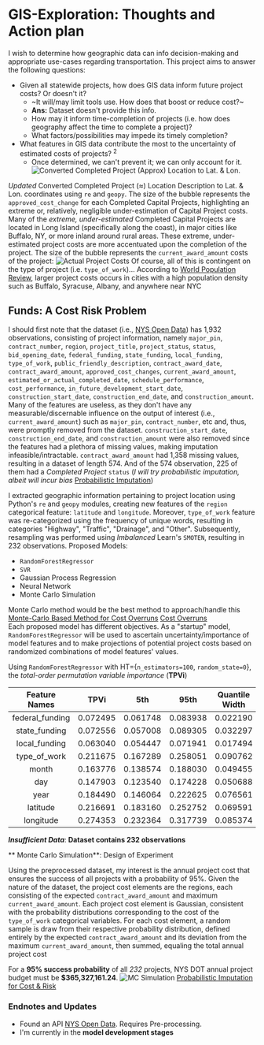 # **GIS-Exploration**: Thoughts and Action plan
I wish to determine how geographic data can info decision-making and appropriate use-cases regarding transportation. This project aims to answer the following questions:
* Given all statewide projects, how does GIS data inform future project costs? Or doesn't it?
  * ~It will/may limit tools use. How does that boost or reduce cost?~
   * **Ans:** Dataset doesn't provide this info.
  * How may it inform time-completion of projects (i.e. how does geography affect the time to complete a project)?
  * What factors/possibilities may impede its timely completion?
* What features in GIS data contribute the most to the uncertainty of estimated costs of projects? $^{2}$
  * Once determined, we can't prevent it; we can only account for it.
![Converted Completed Project (Approx) Location to Lat. & Lon.](https://github.com/user-attachments/assets/8634f195-4f47-44f8-90c5-940764788179)

 *Updated* Converted Completed Project ($\approx$) Location Description to Lat. & Lon. coordinates using `re` and `geopy`.
 The size of the bubble represents the `approved_cost_change` for each Completed Capital Projects, highlighting an extreme or, relatively, negligible under-estimation of Capital Project costs. Many of the *extreme,* *under-estimated* Completed Capital Projects are located in Long Island (specifically along the coast), in major cities like Buffalo, NY, or more inland around rural areas. These extreme, under-estimated project costs are more accentuated upon the completion of the project. The size of the bubble represents the `current_award_amount` costs of the project:
 ![Actual Project Costs](https://github.com/user-attachments/assets/79f63cb3-1149-4e5d-970b-8da9174cd860)
Of course, all of this is contingent on the type of project (i.e. `type_of_work`)...
According to [World Population Review](https://worldpopulationreview.com/us-counties/new-york), larger project costs occurs in cities with a high population density such as Buffalo, Syracuse, Albany, and anywhere near NYC

## **Funds**: A Cost Risk Problem
I should first note that the dataset (i.e., [NYS Open Data](https://dev.socrata.com/foundry/data.ny.gov/rz8t-4kmq)) has 1,932 observations, consisting of project information, namely `major_pin`, `contract_number`, `region`, `project_title`, `project_status`, `status`, `bid_opening_date`, `federal_funding`, `state_funding`, `local_funding`, `type_of_work`, `public_friendly_description`, `contract_award_date`, `contract_award_amount`, `approved_cost_changes`, `current_award_amount`, `estimated_or_actual_completed_date`, `schedule_performance`, `cost_performance`, `in_future_development_start_date`, `construction_start_date`, `construction_end_date`, and `construction_amount`. Many of the features are useless, as they don't have any measurable/discernable influence on the output of interest (i.e., `current_award_amount`) such as `major_pin`, `contract_number`, etc and, thus, were promptly removed from the dataset. `construction_start_date`, `construction_end_date`, and `construction_amount` were also removed since the features had a plethora of missing values, making imputation infeasible/intractable. `contract_award_amount` had 1,358 missing values, resulting in a dataset of length 574. And of the 574 observation, 225 of them had a *Completed Project* `status` (*I will try probabilistic imputation, albeit will incur bias* [Probabilistic Imputation](https://stats.oarc.ucla.edu/wp-content/uploads/2016/02/multipleimputation.pdf))

I extracted geographic information pertaining to project location using Python's `re` and `geopy` modules, creating new features of the `region` categorical feature: `latitude` and `longitude`. Moreover, `type_of_work` feature was re-categorized using the frequency of unique words, resulting in categories "Highway", "Traffic", "Drainage", and "Other". Subsequently, resampling was performed using *Imbalanced* Learn's `SMOTEN`, resulting in 232 observations.
Proposed Models: 
* `RandomForestRegressor`
* `SVR`
* Gaussian Process Regression
* Neural Network
* Monte Carlo Simulation 

Monte Carlo method would be the best method to approach/handle this [Monte-Carlo Based Method for Cost Overruns](https://www.witpress.com/Secure/ejournals/papers/SSE060221f.pdf) [Cost Overruns](https://ijisrt.com/assets/upload/files/IJISRT23APR1646.pdf)\
Each proposed model has different objectives. As a "startup" model, `RandomForestRegressor` will be used to ascertain uncertainty/importance of model features and to make projections of potential project costs based on randomized combinations of model features' values.

Using `RandomForestRegressor` with HT={`n_estimators=100`, `random_state=0`}, the *total-order permutation variable importance* (**TPVi**)

| Feature Names | TPVi |	5th |	95th | Quantile Width|
| :----: | :----: | :----: | :----: | :----: |
| federal_funding	| 0.072495	| 0.061748	| 0.083938	| 0.022190|
| state_funding	| 0.072556	| 0.057008	| 0.089305	| 0.032297 |
| local_funding	| 0.063040	| 0.054447	| 0.071941	| 0.017494 |
| type_of_work	| 0.211675	| 0.167289	| 0.258051	| 0.090762 |
| month	| 0.163776	| 0.138574	| 0.188030	| 0.049455 |
| day	| 0.147903	| 0.123540	| 0.174228	| 0.050688 | 
| year	| 0.184490	| 0.146064	| 0.222625	| 0.076561 |
| latitude	| 0.216691	| 0.183160	| 0.252752	| 0.069591 |
| longitude	| 0.274353	| 0.232364	| 0.317739	| 0.085374 |

***Insufficient Data***: **Dataset contains 232 observations**

** Monte Carlo Simulation**: Design of Experiment

Using the preprocessed dataset, my interest is the annual project cost that ensures the success of all projects with a probability of 95%. Given the nature of the dataset, the project cost elements are the regions, each consisting of the expected `contract_award_amount` and maximum `current_award_amount`. Each project cost element is Gaussian, consistent with the probability distributions corresponding to the cost of the `type_of_work` categorical variables. For each cost element, a random sample is draw from their respective probability distribution, defined entirely by the expected `contract_award_amount` and its deviation from the maximum `current_award_amount`, then summed, equaling the total annual project cost

For a **95% success probability** of all *232* projects, NYS DOT annual project budget must be **$365,327,161.24**.
![MC Simulation](https://github.com/user-attachments/assets/105836bd-3282-49b6-9722-c0662a9538bc)
[Probabilistic Imputation for Cost & Risk](https://www.johnreilly.us/publicationspdfs/Reillly-2015-Cost-Risk-paper-v1.pdf)

### Endnotes and Updates
* Found an API [NYS Open Data](https://dev.socrata.com/foundry/data.ny.gov/rz8t-4kmq). Requires Pre-processing.
* I'm currently in the **model development stages**
